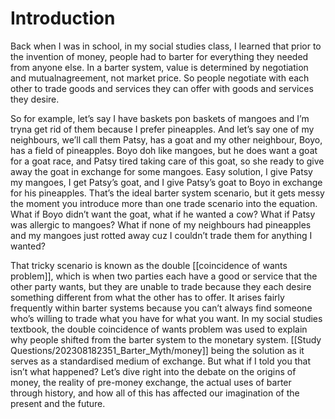 # Introduction

Back when I was in school, in my social studies class, I learned that prior to the invention of money, people had to barter for everything they needed from anyone else. In a barter system, value is determined by negotiation and mutualnagreement, not market price. So people negotiate with each other to trade goods and services they can offer with goods and services they desire.

So for example, let’s say I have baskets pon baskets of mangoes and I’m tryna get rid of them because I prefer pineapples. And let’s say one of my neighbours, we’ll
call them Patsy, has a goat and my other neighbour, Boyo, has a field of pineapples. Boyo doh like mangoes, but he does want a goat for a goat race, and Patsy tired taking care of this goat, so she ready to give away the goat in exchange for some mangoes. Easy solution, I give Patsy my mangoes, I get Patsy’s goat, and I give Patsy’s goat to Boyo in exchange for his pineapples. That’s the ideal barter system scenario, but it gets messy the moment you introduce more than one trade scenario into the equation. What if Boyo didn’t want the goat, what if he wanted a cow? What if Patsy was allergic to mangoes? What if none of my neighbours had pineapples and my mangoes just rotted away cuz I couldn’t trade them for anything I wanted? 

That tricky scenario is known as the double [[coincidence of wants problem]], which is when two parties each have a good or service that the other party wants, but they are unable to trade because they each desire something different from what the other has to offer. It arises fairly frequently within barter systems because you can’t always find someone who’s willing to trade what you have for  what you want. In my social studies textbook, the double coincidence of wants problem was used to explain why people shifted from the barter system to the monetary system. [[Study Questions/202308182351_Barter_Myth/money]] being the solution as it serves as a standardised medium of exchange. But what if I told you that isn’t what happened? Let’s dive right into the debate on the origins of money, the reality of pre-money exchange, the actual uses of barter through history, and how all of this has affected our imagination of the present and the future. 